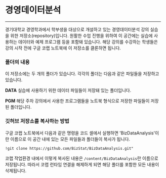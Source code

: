# 경영데이터분석

---

  경기대학교 경영학과에서 학부생을 대상으로 개설하고 있는 경영데이터분석 강의 실습을 위한 저장소(repository)입니다. 원활한 수업 진행을 위하여 이 공간에는 실습에 사용하는 데이터와 예제 프로그램 등을 포함돼 있습니다. 해당 강의를 수강하는 학생들은 강의 시작 전에 구글 코랩 노트북에 이 저장소를 클론하면 됩니다.

### 폴더의 내용

  이 저장소에는 두 개의 폴더가 있습니다. 각각의 폴더는 다음과 같은 파일들을 저장하고 있습니다.

  __DATA__ 실습에 사용하기 위한 데이터 파일들이 저장돼 있는 폴더입니다.

  __PGM__ 해당 주차 강의에서 사용한 프로그램들을 노트북 형식으로 저장한 파일들이 저장된 폴더입니다.

### 깃허브 저장소를 복사하는 방법

  구글 코랩 노트북에서 다음과 같은 명령을 코드 셀에서 실행하면 'BizDataAnalysis'이란 이름으로 이 공간 내에 있는 모든 파일들과 폴더들이 복사가 됩니다.

```
!git clone https://github.com/BizStat/BizDataAnalysis.git"
```

  코랩 작업환경 내에서 이렇게 복사된 내용은 `/content/BizDataAnalysis`란 이름으로 저장됩니다. 따라서 코랩 런타임 연결을 해제하게 되면 해당 폴더를 포함한 모든 내용이 삭제됩니다. 

